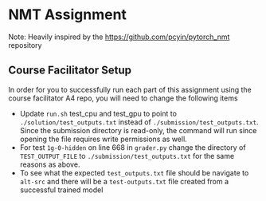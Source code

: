 # NMT Assignment
Note: Heavily inspired by the https://github.com/pcyin/pytorch_nmt repository

## Course Facilitator Setup
In order for you to successfully run each part of this assignment using the course facilitator A4 repo, you will need to change the following items
- Update `run.sh` test_cpu and test_gpu to point to  `./solution/test_outputs.txt` instead of `./submission/test_outputs.txt`. Since the submission directory is read-only, the command will run since opening the file requires write permissions as well.
- For test `1g-0-hidden` on line 668 in `grader.py` change the directory of `TEST_OUTPUT_FILE` to `./submission/test_outputs.txt` for the same reasons as above.
- To see what the expected `test_outputs.txt` file should be navigate to `alt-src` and there will be a `test-outputs.txt` file created from a successful trained model
